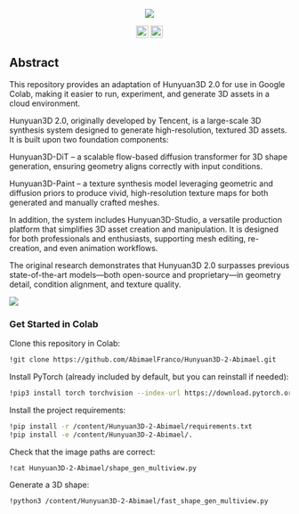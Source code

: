 <p align="center">
  <img src="assets/images/system.jpg">
</p>

<div align="center">
  <a href="https://3d-models.hunyuan.tencent.com/" target="_blank"><img src="https://img.shields.io/badge/Oficial%20website-333399.svg?logo=homepage" height="22px"></a>
  <a href="https://github.com/Tencent-Hunyuan/Hunyuan3D-2" target="_blank"><img src="https://img.shields.io/badge/Original%20repo-2b6cb0.svg?logo=github" height="22px"></a>
</div>

## **Abstract** 

This repository provides an adaptation of Hunyuan3D 2.0 for use in Google Colab, making it easier to run, experiment, and generate 3D assets in a cloud environment.

Hunyuan3D 2.0, originally developed by Tencent, is a large-scale 3D synthesis system designed to generate high-resolution, textured 3D assets. It is built upon two foundation components:

Hunyuan3D-DiT – a scalable flow-based diffusion transformer for 3D shape generation, ensuring geometry aligns correctly with input conditions.

Hunyuan3D-Paint – a texture synthesis model leveraging geometric and diffusion priors to produce vivid, high-resolution texture maps for both generated and manually crafted meshes.

In addition, the system includes Hunyuan3D-Studio, a versatile production platform that simplifies 3D asset creation and manipulation. It is designed for both professionals and enthusiasts, supporting mesh editing, re-creation, and even animation workflows.

The original research demonstrates that Hunyuan3D 2.0 surpasses previous state-of-the-art models—both open-source and proprietary—in geometry detail, condition alignment, and texture quality.

<p align="left">
  <img src="assets/images/arch.jpg">
</p>

### Get Started in Colab

Clone this repository in Colab:

```bash
!git clone https://github.com/AbimaelFranco/Hunyuan3D-2-Abimael.git
```

Install PyTorch (already included by default, but you can reinstall if needed):

```bash
!pip3 install torch torchvision --index-url https://download.pytorch.org/whl/cu126
```

Install the project requirements:

```bash
!pip install -r /content/Hunyuan3D-2-Abimael/requirements.txt
!pip install -e /content/Hunyuan3D-2-Abimael/.
```

Check that the image paths are correct:

```bash
!cat Hunyuan3D-2-Abimael/shape_gen_multiview.py
```

Generate a 3D shape:

```bash
!python3 /content/Hunyuan3D-2-Abimael/fast_shape_gen_multiview.py
```
